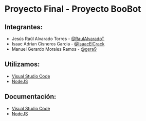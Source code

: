 # Proyecto Final - Proyecto BooBot

## Integrantes:
- Jesús Raúl Alvarado Torres - [@RaulAlvaradoT](https://github.com/RaulAlvaradoT)
- Isaac Adrian Cisneros Garcia - [@IsaacElCrack](https://github.com/IsaacElCrack)
- Manuel Gerardo Morales Ramos - [@gera9](https://github.com/gera9)

## Utilizamos:
- [Visual Studio Code](https://code.visualstudio.com)
- [NodeJS](https://nodejs.org/es)

## Documentación:
- [Visual Studio Code](https://code.visualstudio.com/docs)
- [NodeJS](https://nodejs.org/es/docs/)

